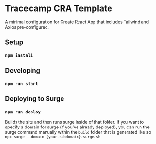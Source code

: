 # Tracecamp CRA Template

A minimal configuration for Create React App that includes Tailwind and Axios pre-configured.

## Setup

### `npm install`

## Developing

### `npm run start`

## Deploying to Surge

### `npm run deploy`

Builds the site and then runs surge inside of that folder. If you want to specify a domain for surge (if you've already deployed), you can run the surge command manually within the `build` folder that is generated like so `npx surge --domain {your-subdomain}.surge.sh`
